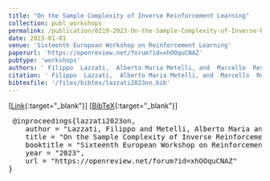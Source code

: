 ```yaml
---
title: "On the Sample Complexity of Inverse Reinforcement Learning"
collection: publ_workshops
permalink: /publication/0219-2023-On-the-Sample-Complexity-of-Inverse-Reinforcement-Learning
date: 2023-01-01
venue: 'Sixteenth European Workshop on Reinforcement Learning'
paperurl: 'https://openreview.net/forum?id=xhOOquCNAZ'
pubtype: 'workshops'
authors: ' Filippo  Lazzati,  Alberto Maria Metelli, and  Marcello  Restelli'
citation: ' Filippo  Lazzati,  Alberto Maria Metelli, and  Marcello  Restelli&quot;On the Sample Complexity of Inverse Reinforcement Learning.&quot; Sixteenth European Workshop on Reinforcement Learning, 2023'
bibtexfile: '/files/bibtex/lazzati2023on.bib'
---
```

 [[Link](https://openreview.net/forum?id=xhOOquCNAZ){:target="_blank"}] [[BibTeX](/files/bibtex/lazzati2023on.bib){:target="_blank"}] 
<pre> @inproceedings{lazzati2023on,
    author = "Lazzati, Filippo and Metelli, Alberto Maria and Restelli, Marcello",
    title = "On the Sample Complexity of Inverse Reinforcement Learning",
    booktitle = "Sixteenth European Workshop on Reinforcement Learning",
    year = "2023",
    url = "https://openreview.net/forum?id=xhOOquCNAZ"
} </pre>
